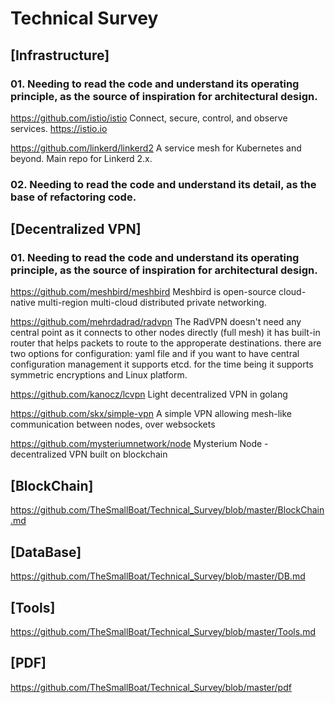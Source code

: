 # Technical Survey

## [Infrastructure]

### 01. Needing to read the code and understand its operating principle, as the source of inspiration for architectural design.

https://github.com/istio/istio 
Connect, secure, control, and observe services. https://istio.io

https://github.com/linkerd/linkerd2 
A service mesh for Kubernetes and beyond. Main repo for Linkerd 2.x.

### 02. Needing to read the code and understand its detail, as the base of refactoring code.


## [Decentralized VPN]

### 01. Needing to read the code and understand its operating principle, as the source of inspiration for architectural design.

https://github.com/meshbird/meshbird 
Meshbird is open-source cloud-native multi-region multi-cloud distributed private networking.

https://github.com/mehrdadrad/radvpn 
The RadVPN doesn't need any central point as it connects to other nodes directly (full mesh) it has built-in router that helps packets to route to the approperate destinations. there are two options for configuration: yaml file and if you want to have central configuration management it supports etcd. for the time being it supports symmetric encryptions and Linux platform.

https://github.com/kanocz/lcvpn 
Light decentralized VPN in golang

https://github.com/skx/simple-vpn
A simple VPN allowing mesh-like communication between nodes, over websockets

https://github.com/mysteriumnetwork/node
Mysterium Node - decentralized VPN built on blockchain

## [BlockChain]

https://github.com/TheSmallBoat/Technical_Survey/blob/master/BlockChain.md

## [DataBase]
https://github.com/TheSmallBoat/Technical_Survey/blob/master/DB.md

## [Tools]
https://github.com/TheSmallBoat/Technical_Survey/blob/master/Tools.md

## [PDF]

https://github.com/TheSmallBoat/Technical_Survey/blob/master/pdf




